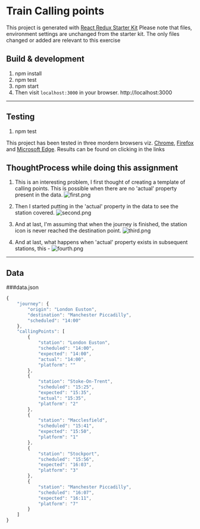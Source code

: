 # Train Calling points

This project is generated with [React Redux Starter Kit](https://github.com/davezuko/react-redux-starter-kit)
Please note that files, environment settings are unchanged from the starter kit. The only files changed or added
are relevant to this exercise

## Build & development

1. npm install
2. npm test
3. npm start
4. Then visit `localhost:3000` in your browser.
http://localhost:3000

---

## Testing

1. npm test

This project has been tested in three mordern browsers viz. [Chrome](http://i.imgur.com/FqOVTGP.png), [Firefox](http://i.imgur.com/ReKyCLU.png) and [Microsoft Edge](http://i.imgur.com/zZQYFMl.png). Results can be found on clicking in the links

## ThoughtProcess while doing this assignment
1. This is an interesting problem, I first thought of creating a template of calling points. This is possible when there are no 'actual' property present in the data.
![first.png](http://i.imgur.com/wou9e0V.png)

2. Then I started putting in the 'actual' property in the data to see the station covered.
![second.png](http://i.imgur.com/OD1JOc6.png)

3. And at last, I'm assuming that when the journey is finished, the station icon is never reached the destination point.
![third.png](http://i.imgur.com/ffrMt1o.png)

4. And at last, what happens when 'actual' property exists in subsequent stations, this -
![fourth.png](http://i.imgur.com/6h9aG32.png)

---
## Data
###data.json

```javascript
{
    "journey": {
        "origin": "London Euston",
        "destination": "Manchester Piccadilly",
        "scheduled": "14:00"
    },
    "callingPoints": [
        {
            "station": "London Euston",
            "scheduled": "14:00",
            "expected": "14:00",
            "actual": "14:00",
            "platform": ""
        },
        {
            "station": "Stoke-On-Trent",
            "scheduled": "15:25",
            "expected": "15:35",
            "actual": "15:35",
            "platform": "2"
        },
        {
            "station": "Macclesfield",
            "scheduled": "15:41",
            "expected": "15:50",
            "platform": "1"
        },
        {
            "station": "Stockport",
            "scheduled": "15:56",
            "expected": "16:03",
            "platform": "3"
        },
        {
            "station": "Manchester Piccadilly",
            "scheduled": "16:07",
            "expected": "16:11",
            "platform": "7"
        }
    ]
}
```
